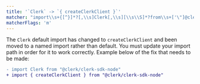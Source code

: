 ```yaml
---
title: '`Clerk` -> `{ createClerkClient }`'
matcher: "import\\s+{[^}]*?[,\\s]Clerk[,\\s][\\s\\S]*?from\\s+['\"]@clerk\\/clerk-sdk-node[\\s\\S]*?['\"]"
matcherFlags: 'm'
---
```


The `Clerk` default import has changed to `createClerkClient` and been moved to a named import rather than default. You must update your import path in order for it to work correctly. Example below of the fix that needs to be made:

```diff
- import Clerk from "@clerk/clerk-sdk-node"
+ import { createClerkClient } from "@clerk/clerk-sdk-node"
```
